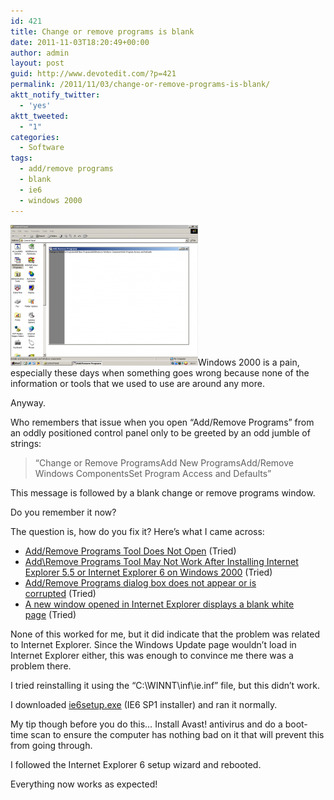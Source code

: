 ```yaml
---
id: 421
title: Change or remove programs is blank
date: 2011-11-03T18:20:49+00:00
author: admin
layout: post
guid: http://www.devotedit.com/?p=421
permalink: /2011/11/03/change-or-remove-programs-is-blank/
aktt_notify_twitter:
  - 'yes'
aktt_tweeted:
  - "1"
categories:
  - Software
tags:
  - add/remove programs
  - blank
  - ie6
  - windows 2000
---
```

[<img class="alignright" title="addremove-programs" src="/upload/2011/11/addremove-programs-300x225.png" alt="" width="300" height="225" />](/upload/2011/11/addremove-programs.png)Windows 2000 is a pain, especially these days when something goes wrong because none of the information or tools that we used to use are around any more.

Anyway.

Who remembers that issue when you open &#8220;Add/Remove Programs&#8221; from an oddly positioned control panel only to be greeted by an odd jumble of strings:

> &#8220;Change or Remove ProgramsAdd New ProgramsAdd/Remove Windows ComponentsSet Program Access and Defaults&#8221;

This message is followed by a blank change or remove programs window.

[<!--more-->](/upload/2011/11/addremove-programs.png)

Do you remember it now?

The question is, how do you fix it? Here&#8217;s what I came across:

  * [Add/Remove Programs Tool Does Not Open](http://support.microsoft.com/kb/329891) (Tried)
  * [Add\Remove Programs Tool May Not Work After Installing Internet Explorer 5.5 or Internet Explorer 6 on Windows 2000](http://support.microsoft.com/kb/265829) (Tried)
  * [Add/Remove Programs dialog box does not appear or is corrupted](http://support.microsoft.com/kb/323496) (Tried)
  * [A new window opened in Internet Explorer displays a blank white page](http://support.microsoft.com/kb/902932) (Tried)

None of this worked for me, but it did indicate that the problem was related to Internet Explorer. Since the Windows Update page wouldn&#8217;t load in Internet Explorer either, this was enough to convince me there was a problem there.

I tried reinstalling it using the &#8220;C:\WINNT\inf\ie.inf&#8221; file, but this didn&#8217;t work.

I downloaded [ie6setup.exe](http://download.microsoft.com/download/ie6sp1/finrel/6_sp1/W98NT42KMeXP/EN-US/ie6setup.exe) (IE6 SP1 installer) and ran it normally.

My tip though before you do this&#8230; Install Avast! antivirus and do a boot-time scan to ensure the computer has nothing bad on it that will prevent this from going through.

I followed the Internet Explorer 6 setup wizard and rebooted.

Everything now works as expected!